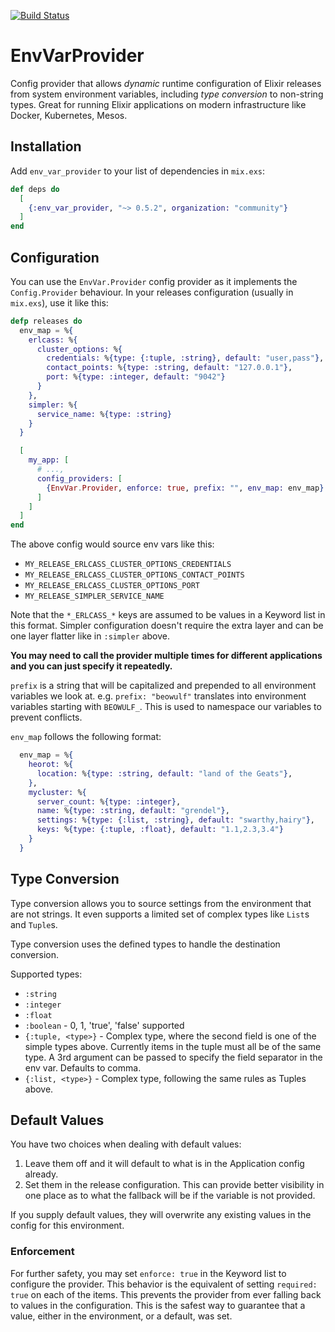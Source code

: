 [![Build Status](https://travis-ci.com/Shimmur/env_var_provider.svg?branch=master)](https://travis-ci.com/Shimmur/env_var_provider)

EnvVarProvider
==============

Config provider that allows _dynamic_ runtime configuration of Elixir releases
from system environment variables, including _type conversion_ to non-string
types. Great for running Elixir applications on modern infrastructure like
Docker, Kubernetes, Mesos.

Installation
------------

Add `env_var_provider` to your list of dependencies in `mix.exs`:

```elixir
def deps do
  [
    {:env_var_provider, "~> 0.5.2", organization: "community"}
  ]
end
```

Configuration
-------------

You can use the `EnvVar.Provider` config provider as it implements the
`Config.Provider` behaviour. In your releases configuration (usually in
`mix.exs`), use it like this:

```elixir
defp releases do
  env_map = %{
    erlcass: %{
      cluster_options: %{
        credentials: %{type: {:tuple, :string}, default: "user,pass"},
        contact_points: %{type: :string, default: "127.0.0.1"},
        port: %{type: :integer, default: "9042"}
      }
    },
    simpler: %{
      service_name: %{type: :string}
    }
  }

  [
    my_app: [
      # ...,
      config_providers: [
        {EnvVar.Provider, enforce: true, prefix: "", env_map: env_map}
      ]
    ]
  ]
end
```

The above config would source env vars like this:

 * `MY_RELEASE_ERLCASS_CLUSTER_OPTIONS_CREDENTIALS`
 * `MY_RELEASE_ERLCASS_CLUSTER_OPTIONS_CONTACT_POINTS`
 * `MY_RELEASE_ERLCASS_CLUSTER_OPTIONS_PORT`
 * `MY_RELEASE_SIMPLER_SERVICE_NAME`

Note that the `*_ERLCASS_*` keys are assumed to be values in a Keyword list
in this format. Simpler configuration doesn't require the extra layer and
can be one layer flatter like in `:simpler` above.

**You may need to call the provider multiple times for different applications
and you can just specify it repeatedly.**

`prefix` is a string that will be capitalized and prepended to all
environment variables we look at. e.g. `prefix: "beowulf"` translates
into environment variables starting with `BEOWULF_`. This is used
to namespace our variables to prevent conflicts.

`env_map` follows the following format:

```elixir
  env_map = %{
    heorot: %{
      location: %{type: :string, default: "land of the Geats"},
    },
    mycluster: %{
      server_count: %{type: :integer},
      name: %{type: :string, default: "grendel"},
      settings: %{type: {:list, :string}, default: "swarthy,hairy"},
      keys: %{type: {:tuple, :float}, default: "1.1,2.3,3.4"}
    }
  }
```

Type Conversion
---------------

Type conversion allows you to source settings from the environment that
are not strings. It even supports a limited set of complex types like
`List`s and `Tuple`s.

Type conversion uses the defined types to handle the destination
conversion.

Supported types:
 * `:string`
 * `:integer`
 * `:float`
 * `:boolean` - 0, 1, 'true', 'false' supported
 * `{:tuple, <type>}` - Complex type, where the second field is
   one of the simple types above. Currently items in the tuple
   must all be of the same type. A 3rd argument can be passed
   to specify the field separator in the env var. Defaults to
   comma.
 * `{:list, <type>}` - Complex type, following the same rules as
   Tuples above.

Default Values
--------------
You have two choices when dealing with default values:

 1. Leave them off and it will default to what is in the Application
    config already.
 2. Set them in the release configuration. This can provide better
    visibility in one place as to what the fallback will be if the
	variable is not provided.

If you supply default values, they will overwrite any existing values in the
config for this environment.

### Enforcement

For further safety, you may set `enforce: true` in the Keyword list to
configure the provider. This behavior is the equivalent of setting `required:
true` on each of the items. This prevents the provider from ever falling back
to values in the configuration. This is the safest way to guarantee that a
value, either in the environment, or a default, was set.
